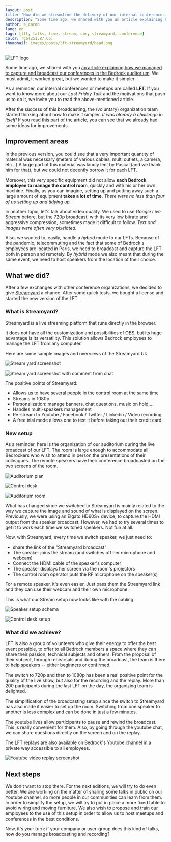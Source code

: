 ```yaml
---
layout: post
title: "How did we streamline the delivery of our internal conferences aka LFTs?"
description: "Some time ago, we shared with you an article explaining how we managed to capture and broadcast our conferences in the Bedrock auditorium. We must admit, it worked great but we wanted to make it simpler."
author: a_caron
lang: en
tags: [lft, talks, live, stream, obs, streamyard, conference]
color: rgb(251,87,66)
thumbnail: images/posts/lft-streamyard/head.png
---
```

![LFT logo](/tech.bedrockstreaming.com/public/images/posts/lft-streamyard/head.png)

Some time ago, we shared with you [an article explaining how we managed to capture and broadcast our conferences in the Bedrock auditorium](/2021/10/14/live-streaming-lft). 
We must admit, it worked great, but we wanted to make it simpler.

As a reminder, our internal conferences or meetups are called **LFT**. 
If you want to know more about our _Last Friday Talk_ and the motivations that push us to do it, we invite you to read the above-mentioned article.

After the success of this broadcasting, the (voluntary) organization team started thinking about how to make it simpler. 
_It was already a challenge in itself!_
If you read [this part of the article](/2021/10/14/live-streaming-lft#some-things-to-improve), you can see that we already had some ideas for improvements.

## Improvement areas

In the previous version, you could see that a very important quantity of material was necessary (meters of various cables, multi outlets, a camera, etc...)
A large part of this material was kindly lent by Pascal (and we thank him for that), but we could not decently borrow it for each LFT.

Moreover, this very specific equipment did not allow **each Bedrock employee to manage the control room**, quickly and with his or her own machine.
Finally, as you can imagine, setting up and putting away such a large amount of equipment **takes a lot of time**. 
_There were no less than four of us setting up and tidying up._

In another topic, let's talk about video quality. We used to use _Google Live Stream_ before, but the 720p broadcast, with its very low bitrate and aggressive compression, sometimes made it difficult to follow.
_Text and images were often very pixelated._

Also, we wanted to, easily, handle a _hybrid_ mode to our LFTs.
Because of the pandemic, telecommuting and the fact that some of Bedrock's employees are located in Paris, we need to broadcast and capture the LFT both in person and remotely.
By _hybrid_ mode we also meant that during the same event, we need to host speakers from the location of their choice.

## What we did? 

After a few exchanges with other conference organizations, we decided to give [Streamyard](https://streamyard.com/) a chance.
After some quick tests, we bought a license and started the new version of the LFT.

### What is Streamyard?

Streamyard is a live streaming platform that runs directly in the browser.

It does not have all the customization and possibilities of OBS, but its huge advantage is its versatility.
This solution allows Bedrock employees to manage the LFT from any computer.

Here are some sample images and overviews of the Streamyard UI:

![Stream yard screenshot](/tech.bedrockstreaming.com/public/images/posts/lft-streamyard/streamyard.png)

![Stream yard screenshot with comment from chat](/tech.bedrockstreaming.com/public/images/posts/lft-streamyard/comment-from-chat.png)

The positive points of Streamyard:

- Allows us to have several people in the control room at the same time
- Streams in 1080p
- Personalization: manage banners, chat questions, music on hold,...
- Handles multi-speakers management
- Re-stream to Youtube / Facebook / Twitter / Linkedin / Video recording
- A free trial mode allows one to test it before taking out their credit card.

### New setup

As a reminder, here is the organization of our auditorium during the live broadcast of our LFT.
The room is large enough to accommodate all Bedrockers who wish to attend in person the presentations of their colleagues. 
The remote speakers have their conference broadcasted on the two screens of the room.

![Auditorium plan](/tech.bedrockstreaming.com/public/images/posts/lft-streamyard/plan.jpg)

![Control desk](/tech.bedrockstreaming.com/public/images/posts/lft-streamyard/control-desk.png)

![Auditorium room](/tech.bedrockstreaming.com/public/images/posts/lft-streamyard/amphi-bedrock.jpg)

What has changed since we switched to Streamyard is mainly related to the way we capture the image and sound of what is displayed on the screen.
Previously, we were using an Elgato HD60S+ device, to capture the HDMI output from the speaker broadcast. 
However, we had to try several times to get it to work each time we switched speakers. Not fun at all.

Now, with Streamyard, every time we switch speaker, we just need to:
- share the link of the "Streamyard broadcast"
- The speaker joins the stream (and switches off her microphone and webcam)
- Connect the HDMI cable of the speaker's computer
- The speaker displays her screen via the room's projectors
- The control room operator puts the RF microphone on the speaker(s)

For a remote speaker, it's even easier.
Just pass them the Streamyard link and they can use their webcam and their own microphone.

This is what our Stream setup now looks like with the cabling:

![Speaker setup schema](/tech.bedrockstreaming.com/public/images/posts/lft-streamyard/setup.jpg)

![Control desk setup](/tech.bedrockstreaming.com/public/images/posts/lft-streamyard/setup-desk.jpg)

### What did we achieve?

LFT is also a group of volunteers who give their energy to offer the best event possible, to offer to all Bedrock members a space where they can share their passion, technical subjects and others.
From the proposal of their subject, through rehearsals and during the broadcast, the team is there to help speakers -- either beginners or confirmed.

The switch to 720p and then to 1080p has been a real positive point for the quality of the live show, but also for the recording and the replay.
More than 200 participants during the last LFT on the day, the organizing team is delighted.

The simplification of the broadcasting setup since the switch to Streamyard has also made it easier to set up the room.
Switching from one speaker to another is less complex and can be done in just a few minutes.

The youtube lives allow participants to pause and rewind the broadcast.
This is really convenient for them.
Also, by going through the youtube chat, we can share questions directly on the screen and on the replay.

The LFT replays are also available on Bedrock's Youtube channel in a private way accessible to all employees.

![Youtube video replay screenshot](/tech.bedrockstreaming.com/public/images/posts/lft-streamyard/replay.png)

## Next steps

We don't want to stop there.
For the next editions, we will try to do even better.
We are working on the matter of sharing some talks in public on our Youtube channel, so more people in our communities can learn from them.
In order to simplify the setup, we will try to put in place a more fixed table to avoid wiring and moving furniture.
We also wish to propose and train our employees to the use of this setup in order to allow us to host meetups and conferences in the best conditions.

Now, it's your turn: if your company or user-group does this kind of talks, how do you manage broadcasting and recording?
